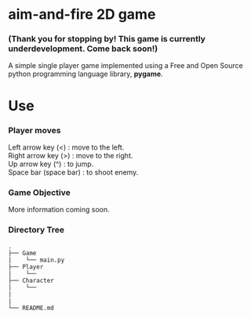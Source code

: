 # aim-and-fire 2D game 

### (Thank you for stopping by! This game is currently underdevelopment. Come back soon!)
A simple single player game implemented using a Free and Open Source python programming language library, <b>pygame</b>.

# Use
### Player moves 
Left arrow key (<) : move to the left. <br>
Right arrow key (>) : move to the right. <br>
Up arrow key (^) : to jump. <br>
Space bar (space bar) : to shoot enemy.

### Game Objective 
More information coming soon.

### Directory Tree

```
.
├── Game
|    └── main.py
├── Player 
|    └── 
├── Character
|    └──
|   
| 
└── README.md
```
